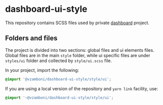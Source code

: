 # dashboard-ui-style

This repository contains SCSS files used by private [dashboard](https://github.com/vittoriozamboni/dashboard) project.

## Folders and files

The project is divided into two sections: global files and ui elements files.
Global files are in the main `style` folder, while ui specific files are under `styles/ui` folder and collected by `style/ui.scss` file.

In your project, import the following:

```scss
@import '@vzamboni/dashboard-ui-style/style/ui';
```

If you are using a local version of the repository and `yarn link` facility, use:

```scss
@import '~@vzamboni/dashboard-ui-style/style/ui';
```
